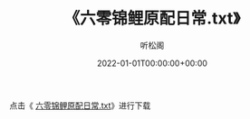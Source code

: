 ﻿---
title:  《六零锦鲤原配日常.txt》
date:   2022-01-01T00:00:00+00:00
author: 听松阁
layout: post
permalink: /六零锦鲤原配日常/
categories: 小说
tags: [小说]
---

点击《 [六零锦鲤原配日常.txt](http://img.660000.xyz/bookstukust/book/bntxt/10/六零锦鲤原配日常.txt)》进行下载